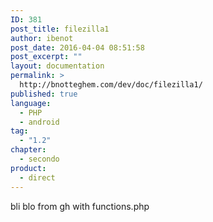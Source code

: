 ```yaml
---
ID: 381
post_title: filezilla1
author: ibenot
post_date: 2016-04-04 08:51:58
post_excerpt: ""
layout: documentation
permalink: >
  http://bnotteghem.com/dev/doc/filezilla1/
published: true
language:
  - PHP
  - android
tag:
  - "1.2"
chapter:
  - secondo
product:
  - direct
---
```

bli blo from gh with functions.php
